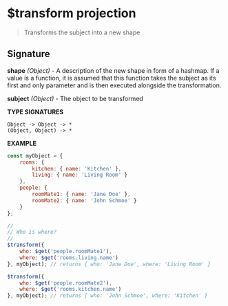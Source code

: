 # $transform projection

> Transforms the subject into a new shape

## Signature

**shape** *(Object)* - A description of the new shape in form of a hashmap. If a value is a function, it is assumed that this function takes the subject as its first and only parameter and is then executed alongside the transformation.

**subject** *(Object)* - The object to be transformed

**TYPE SIGNATURES**
```
Object -> Object -> *
(Object, Object) -> *
```

**EXAMPLE**
```js
const myObject = {
	rooms: {
        kitchen: { name: 'Kitchen' },
        living: { name: 'Living Room' }
    },
    people: {
        roomMate1: { name: 'Jane Doe' },
        roomMate2: { name: 'John Schmoe' }
    }
};

//
// Who is where?
//
$transform({
    who: $get('people.roomMate1'),
    where: $get('rooms.living.name')
}, myObject); // returns { who: 'Jane Doe', where: 'Living Room' }

$transform({
    who: $get('people.roomMate2'),
    where: $get('rooms.kitchen.name')
}, myObject); // returns { who: 'John Schmoe', where: 'Kitchen' }
```
